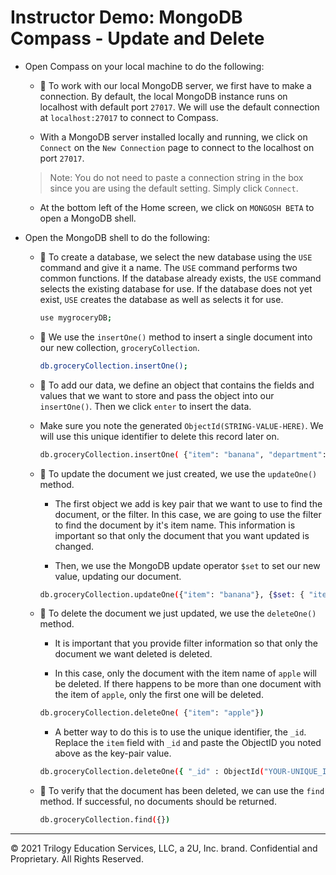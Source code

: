#  Instructor Demo: MongoDB Compass - Update and Delete

* Open Compass on your local machine to do the following:

  * 🔑 To work with our local MongoDB server, we first have to make a connection. By default, the local MongoDB instance runs on localhost with default port `27017`. We will use the default connection at `localhost:27017` to connect to Compass.  

  * With a MongoDB server installed locally and running, we click on `Connect` on the `New Connection` page to connect to the localhost on port `27017`. 
  
  > Note: You do not need to paste a connection string in the box since you are using the default setting. Simply click `Connect`.

  * At the bottom left of the Home screen, we click on `MONGOSH BETA` to open a MongoDB shell. 

* Open the MongoDB shell to do the following: 

  * 🔑 To create a database, we select the new database using the `USE` command and give it a name. The `USE` command performs two common functions. If the database already exists, the `USE` command selects the existing database for use. If the database does not yet exist, `USE` creates the database as well as selects it for use.

    ```sh
    use mygroceryDB;
    ```

  * 🔑 We use the `insertOne()` method to insert a single document into our new collection, `groceryCollection`.

    ```sh
    db.groceryCollection.insertOne();
    ```

  * 🔑 To add our data, we define an object that contains the fields and values that we want to store and pass the object into our `insertOne()`. Then we click `enter` to insert the data.

  * Make sure you note the generated `ObjectId(STRING-VALUE-HERE)`. We will use this unique identifier to delete this record later on. 

    ```sh
    db.groceryCollection.insertOne( {"item": "banana", "department": "produce"} );
    ```

  * 🔑 To update the document we just created, we use the `updateOne()` method.

    * The first object we add is key pair that we want to use to find the document, or the filter. In this case, we are going to use the filter to find the document by it's item name. This information is important so that only the document that you want updated is changed. 

    * Then, we use the MongoDB update operator `$set` to set our new value, updating our document. 

    ```sh
    db.groceryCollection.updateOne({"item": "banana"}, {$set: { "item" : "apple"}})
    ```

  * 🔑 To delete the document we just updated, we use the `deleteOne()` method.

    * It is important that you provide filter information so that only the document we want deleted is deleted. 
    
    * In this case, only the document with the item name of `apple` will be deleted. If there happens to be more than one document with the item of `apple`, only the first one will be deleted. 
    
    ```sh
    db.groceryCollection.deleteOne( {"item": "apple"})
    ```

    * A better way to do this is to use the unique identifier, the `_id`. Replace the `item` field with `_id` and paste the ObjectID you noted above as the key-pair value. 

    ```sh
    db.groceryCollection.deleteOne({ "_id" : ObjectId("YOUR-UNIQUE_ID")} )

  * 🔑 To verify that the document has been deleted, we can use the `find` method. If successful, no documents should be returned. 

    ```sh
    db.groceryCollection.find({})
    ```

---
© 2021 Trilogy Education Services, LLC, a 2U, Inc. brand. Confidential and Proprietary. All Rights Reserved.
